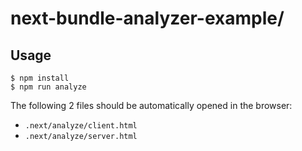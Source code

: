 # next-bundle-analyzer-example/

## Usage

```
$ npm install
$ npm run analyze
```

The following 2 files should be automatically opened in the browser:

- `.next/analyze/client.html`
- `.next/analyze/server.html`
